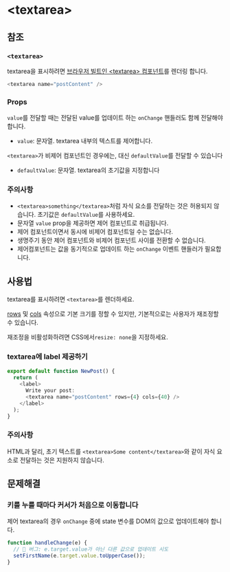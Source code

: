 # &lt;textarea&gt;

## 참조

### **`<textarea>`**

textarea을 표시하려면 [브라우저 빌트인 &lt;textarea&gt; 컴포넌트](https://developer.mozilla.org/en-US/docs/Web/HTML/Element/textarea)를 렌더링 합니다.

```typescript
<textarea name="postContent" />
```

### Props

`value`를 전달할 때는 전달된 value를 업데이트 하는 `onChange` 핸들러도 함께 전달해야 합니다.

- `value`: 문자열. textarea 내부의 텍스트를 제어합니다.

`<textarea>`가 비제어 컴포넌트인 경우에는, 대신 `defaultValue`를 전달할 수 있습니다

- `defaultValue`: 문자열. textarea의 초기값을 지정합니다

### **주의사항**

- `<textarea>something</textarea>`처럼 자식 요소를 전달하는 것은 허용되지 않습니다. 초기값은 `defaultValue`를 사용하세요.
- 문자열 `value` prop을 제공하면 제어 컴포넌트로 취급됩니다.
- 제어 컴포넌트이면서 동시에 비제어 컴포넌트일 수는 없습니다.
- 생명주기 동안 제어 컴포넌트와 비제어 컴포넌트 사이를 전환할 수 없습니다.
- 제어컴포넌트는 값을 동기적으로 업데이트 하는 `onChange` 이벤트 핸들러가 필요합니다.

## 사용법

textarea를 표시하려면 `<textarea>`를 렌더하세요.

[rows](https://developer.mozilla.org/en-US/docs/Web/HTML/Element/textarea#rows) 및 [cols](https://developer.mozilla.org/en-US/docs/Web/HTML/Element/textarea#cols) 속성으로 기본 크기를 정할 수 있지만, 기본적으로는 사용자가 재조정할 수 있습니다.

재조정을 비활성화하려면 CSS에서`resize: none`을 지정하세요.

### **textarea에 label 제공하기**

```typescript
export default function NewPost() {
  return (
    <label>
      Write your post:
      <textarea name="postContent" rows={4} cols={40} />
    </label>
  );
}
```

### 주의사항

HTML과 달리, 초기 텍스트를 `<textarea>Some content</textarea>`와 같이 자식 요소로 전달하는 것은 지원하지 않습니다.

## 문제해결

### **키를 누를 때마다 커서가 처음으로 이동합니다**

제어 textarea의 경우 `onChange` 중에 state 변수를 DOM의 값으로 업데이트해야 합니다.

```typescript
function handleChange(e) {
  // 🔴 버그: e.target.value가 아닌 다른 값으로 업데이트 시도
  setFirstName(e.target.value.toUpperCase());
}
```